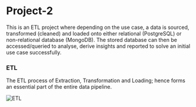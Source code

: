 # Project-2

This is an ETL project where depending on the use case, a data is sourced, transformed (cleaned) and loaded onto either relational (PostgreSQL) or non-relational database (MongoDB). The stored database can then be accessed/queried to analyse, derive insights and reported to solve an initial use case successfully. 

### ETL
The ETL process of Extraction, Transformation and Loading; hence forms an essential part of the entire data pipeline.




![ETL](https://webassets.mongodb.com/_com_assets/cms/ETL_Visual-sa656kl6df.png)
